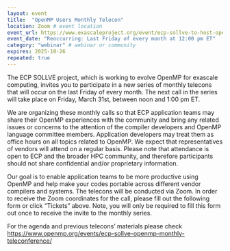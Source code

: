 ```yaml
---
layout: event
title:  "OpenMP Users Monthly Telecon"
location: Zoom # event location
event_url: https://www.exascaleproject.org/event/ecp-sollve-to-host-openmp-monthly-telecons/ # optional
event_date: "Reoccurring: Last Friday of every month at 12:00 pm ET"
category: "webinar" # webinar or community
expires: 2025-10-26
repeated: true
---
```


The ECP SOLLVE project, which is working to evolve OpenMP for exascale computing, invites you to participate in a new series of monthly telecons that will occur on the last Friday of every month.  The next call in the series will take place on Friday, March 31st, between noon and 1:00 pm ET.

We are organizing these monthly calls so that ECP application teams may share their OpenMP experiences with the community and bring any related issues or concerns to the attention of the compiler developers and OpenMP language committee members. Application developers may treat them as office hours on all topics related to OpenMP. We expect that representatives of vendors will attend on a regular basis. Please note that attendance is open to ECP and the broader HPC community, and therefore participants should not share confidential and/or proprietary information.

Our goal is to enable application teams to be more productive using OpenMP and help make your codes portable across different vendor compilers and systems. The telecons will be conducted via Zoom.  In order to receive the Zoom coordinates for the call, please fill out the following form or click “Tickets” above.  Note, you will only be required to fill this form out once to receive the invite to the monthly series.

For the agenda and previous telecons’ materials please check
https://www.openmp.org/events/ecp-sollve-openmp-monthly-teleconference/
